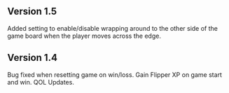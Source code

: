 ## Version 1.5
Added setting to enable/disable wrapping around to the
other side of the game board when the player moves
across the edge.

## Version 1.4
Bug fixed when resetting game on win/loss.
Gain Flipper XP on game start and win.
QOL Updates.
